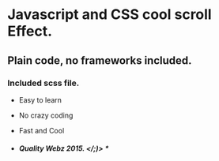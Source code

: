 # Javascript and CSS cool scroll Effect.
## Plain code, no frameworks included.
### Included scss file.

  * Easy to learn

  * No crazy coding

  * Fast and Cool

* ##### Quality Webz 2015. </;)> *

